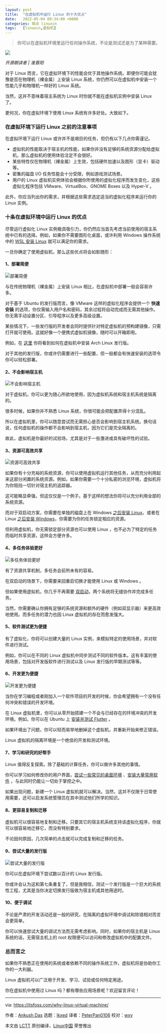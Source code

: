 ```yaml
---
layout: post
title:	"在虚拟机中运行 Linux 的十大优点"
date:	2022-05-04 09:34:00 +0800 
categories:	观点 linuxcn 
tags:	[linuxcn,虚拟机]
---
```




> 
> 你可以在虚拟机环境里运行任何操作系统，不论是测试还是为了某种需要。
> 
> 
> 


![](/Asserts/Images/album/202205/04/093523wlzslifl2cp9papp.jpg)



*开源朗读者 | 淮晋阳*


对于 Linux 而言，它在虚拟环境下的性能会优于其他操作系统。即便你可能会犹豫是否在物理机（裸金属）上安装 Linux 系统，你仍然可以在虚拟机中安装一个性能几乎和物理机一样好的 Linux 系统。


当然，这并不意味着宿主系统为 Linux 时你就不能在虚拟机实例中安装 Linux 了。


更何况，你在虚拟环境下使用 Linux 系统有许多好处。大致如下。


### 在虚拟环境下运行 Linux 之前的注意事项


在虚拟环境下运行 Linux 或许并不是艰巨的任务，但仍有以下几点你需谨记。


* 虚拟机的性能取决于宿主机的性能，如果你并没有足够的系统资源分配给虚拟机，那么虚拟机的使用体验注定不会很好。
* 某些特性仅在物理机（裸金属）上生效，包括硬件加速以及图形（显卡）驱动等。
* 密集的磁盘 I/O 任务性能会十分受限，例如游戏测试场景。
* 用户的 Linux 虚拟机实例体验会根据你所使用的虚拟化程序而发生变化，这些虚拟化程序包括 VMware、VirtualBox、GNOME Boxes 以及 Hyper-V 。


此外，你应当列出你的需求，并根据这些需求选定适当的虚拟化程序来运行你的 Linux 实例。


### 十条在虚拟环境中运行 Linux 的优点


尽管运行虚拟化 Linux 实例极具吸引力，你仍然应当首先考虑当前使用的宿主系统中已有的选择。例如，如果你不需要图形化桌面，或许利用 Windows 操作系统中的 [WSL 安装 Linux](https://itsfoss.com/install-bash-on-windows/) 就可以满足你的需求。


一旦你确定了使用虚拟机，那么这些优点将会如影随形：


#### 1、部署简便


![部署简便](/Asserts/Images/album/202205/04/093418ipgo3ng00ctpz3c0.jpg)


与在传统物理机（裸金属）上安装 Linux 相比，在虚拟机中部署一般会容易许多。


对于基于 Ubuntu 的发行版而言，像 VMware 这样的虚拟化程序会提供一个 **快速安装** 的选项，你仅需输入用户名和密码，其余过程将自动完成而无需其他操作。你无需手动设置分区、引导程序以及更多高级设置。


某些情况下，一些发行版的开发者会同时提供针对特定虚拟机的预构建镜像，只需打开就可使用。这就好像一个便携式虚拟机镜像，随时可以开箱即用。


例如，在 [这里](https://itsfoss.com/install-arch-linux-virtualbox/) 你将看到如何在虚拟机中安装 Arch Linux 发行版。


对于其他的发行版，你或许仍需要进行一些配置，但一般都会有快速安装的选项令你可以轻松部署。


#### 2、不会影响宿主机


![不会影响宿主机](/Asserts/Images/album/202205/04/093419ulojqcjmztoquyjp.jpg)


对于虚拟机，你可以更为随心所欲地使用，因为虚拟机系统和宿主机系统是隔离的。


很多时候，如果你并不熟悉 Linux 系统，你很可能会把配置弄得十分混乱。


所以在虚拟机里，你可以随意尝试而无需担心是否会影响到宿主机系统。换句话说，任何虚拟机的操作都不会影响到宿主机，因为它们是完全隔离的。


故此，虚拟机是你最好的试验场，尤其是对于一些激进或具有破坏性的试验。


#### 3、资源可高效共享


![资源可高效共享](/Asserts/Images/album/202205/04/093419nsyx62bvx2szzw2f.jpg)


如果你有十分充裕的系统资源，你可以使用虚拟机运行其他任务，从而充分利用起来这部分闲置的系统资源。例如，如果你需要一个十分私密的浏览环境，虚拟机将为你阻挡一切针对宿主机的追踪器。


这可能略显牵强，但这仅仅是一个例子。基于这样的想法你将可以充分利用全部的系统资源。


而对于双启动方案，你需要在单独的磁盘上在 Windows [之后安装 Linux](https://itsfoss.com/dual-boot-hdd-ssd/)，或者在 Linux [之后安装 Windows](https://itsfoss.com/install-windows-after-ubuntu-dual-boot/)，你需要为你的任务锁定相应的资源。


但利用虚拟机，你无需锁定部分资源也可以使用 Linux ，也不必为了特定的任务而临时共享资源，这样会方便许多。


#### 4、多任务体验更好


![多任务体验更好](/Asserts/Images/album/202205/04/093419lju4ik98xobzlizi.jpg)


有了资源共享机制，多任务会前所未有的容易。


在双启动的场景下，你需要来回重启切换才能使用 Linux 或 Windows 。


但如果使用虚拟机，你几乎不再需要 [双启动](https://itsfoss.com/dual-boot-fedora-windows/)，两个系统将无缝协作并完成多任务。


当然，你需要确认你拥有足够的系统资源和额外的硬件（例如双显示器）来更高效地使用。而多任务的潜力也因 Linux 虚拟机的存在而愈发强大。


#### 5、软件测试更为便捷


有了虚拟化，你将可以创建大量的 Linux 实例，来模拟特定的使用场景，并对软件进行测试。


例如，你可以在不同的 Linux 虚拟机中同步测试不同的软件版本。这有丰富的使用场景，包括对开发版软件进行测试以及 Linux 发行版的早期测试等等。


#### 6、开发更为便捷


![开发更为便捷](/Asserts/Images/album/202205/04/093420yyqq03fyy999q05t.jpg)


当你在学习编程或者刚加入一个软件项目的开发的时候，你会希望拥有一个没有任何冲突和错误的开发环境。


在 Linux 虚拟机里，你可以从零开始搭建一个不会与已经存在的环境冲突的开发环境。例如，你可以在 Ubuntu 上 [安装并测试 Flutter](https://itsfoss.com/install-flutter-linux/) 。


如果环境出了问题，你可以轻而易举地删掉这个虚拟机，并重新开始来修正错误。


Linux 虚拟机的隔离环境是一个绝佳的开发和测试环境。


#### 7、学习和研究的好帮手


Linux 值得反复探索。除了基础的计算任务，你可以做许多其他的事情。


你可以学习如何修改你的用户界面，[尝试一些常见的桌面环境](https://itsfoss.com/best-linux-desktop-environments/) 、[安装大量常用软件](https://itsfoss.com/essential-linux-applications/) ，与此同时仍能让一切处于掌控之中。


如果出现问题，新建一个 Linux 虚拟机就可以解决。当然，这并不仅限于日常使用需要，还可以启发系统管理员在其中测试他们所学的知识。


#### 8、更容易复制和迁移


虚拟机可以很容易地复制和迁移。只要其它的宿主机系统支持该虚拟化程序，你就可以很容易地迁移它，而没有特别要求。


不论因何原因，几次简单的点击就可以完成复制和迁移的任务。


#### 9、尝试大量的发行版


![尝试大量的发行版](/Asserts/Images/album/202205/04/093420ur2z5rf9ueeesa96.jpg)


你可以在虚拟环境下尝试数以百计的 Linux 发行版。


你或许会认为这和第七条重复了，但是我相信，测试一个发行版是一个巨大的系统性工程，尤其是当你决定切换发行版做为宿主机或其他用途时。


#### 10、便于调试


不论是严肃的开发活动还是一般的研究，在隔离的虚拟环境中调试和除错相对而言会更简单。


你可以快速尝试大量的调试方法而无需考虑影响。同时，如果你的宿主机是 Linux 系统的话，无需宿主机上的 root 权限便可以访问和修改虚拟机中的配置文件。


### 总而言之


如果你不熟悉正在使用的系统或者依赖不同的操作系统工作，虚拟机将是协助你工作的一大利器。


Linux 虚拟机可以广泛用于开发、学习、试验或任何特定用途。


你在虚拟机中使用过 Linux 吗？都有哪些应用场景呢？欢迎留言评论！




---


via: <https://itsfoss.com/why-linux-virtual-machine/>


作者：[Ankush Das](https://itsfoss.com/author/ankush/) 选题：[lkxed](https://github.com/lkxed) 译者：[PeterPan0106](https://github.com/PeterPan0106) 校对：[wxy](https://github.com/wxy)


本文由 [LCTT](https://github.com/LCTT/TranslateProject) 原创编译，[Linux中国](https://linux.cn/) 荣誉推出
